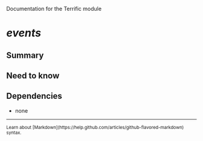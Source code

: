 Documentation for the Terrific module

# *events*


## Summary

## Need to know

## Dependencies

- none

---

<small>
	Learn about [Markdown](https://help.github.com/articles/github-flavored-markdown) syntax.
<small>